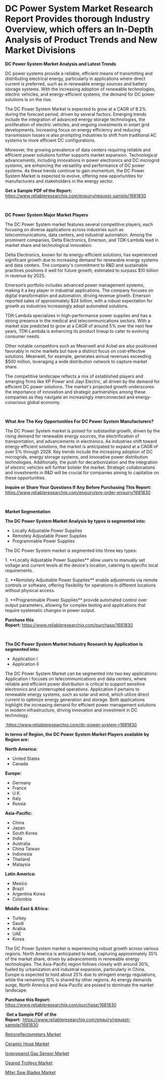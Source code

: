 <p><h1>DC Power System Market Research Report Provides thorough Industry Overview, which offers an In-Depth Analysis of Product Trends and New Market Divisions</h1></p><p><strong>DC Power System Market Analysis and Latest Trends</strong></p>
<p><p>DC power systems provide a reliable, efficient means of transmitting and distributing electrical energy, particularly in applications where direct current is preferred, such as in renewable energy sources and battery storage systems. With the increasing adoption of renewable technologies, electric vehicles, and energy-efficient systems, the demand for DC power solutions is on the rise.</p><p>The DC Power System Market is expected to grow at a CAGR of 8.2% during the forecast period, driven by several factors. Emerging trends include the integration of advanced energy storage technologies, the proliferation of electric vehicles, and ongoing investments in smart grid developments. Increasing focus on energy efficiency and reducing transmission losses is also prompting industries to shift from traditional AC systems to more efficient DC configurations.</p><p>Moreover, the growing prevalence of data centers requiring reliable and efficient power solutions further supports market expansion. Technological advancements, including innovations in power electronics and DC microgrid systems, are enhancing the versatility and performance of DC power systems. As these trends continue to gain momentum, the DC Power System Market is expected to evolve, offering new opportunities for manufacturers and stakeholders in the energy sector.</p></p>
<p><strong>Get a Sample PDF of the Report:&nbsp;</strong> <a href="https://www.reliableresearchiq.com/enquiry/request-sample/1681830?utm_campaign=100&utm_medium=2&utm_source=Github&utm_content=ia&utm_term=01102024&utm_id=dc-power-system">https://www.reliableresearchiq.com/enquiry/request-sample/1681830</a></p>
<p>&nbsp;</p>
<p><strong>DC Power System Major Market Players</strong></p>
<p><p>The DC Power System market features several competitive players, each focusing on diverse applications across industries such as telecommunications, data centers, and industrial automation. Among the prominent companies, Delta Electronics, Emerson, and TDK-Lambda lead in market share and technological innovation.</p><p>Delta Electronics, known for its energy-efficient solutions, has experienced significant growth due to increasing demand for renewable energy systems and data centers. The company's commitment to R&D and sustainable practices positions it well for future growth, estimated to surpass $10 billion in revenue by 2025.</p><p>Emerson’s portfolio includes advanced power management systems, making it a key player in industrial applications. The company focuses on digital transformation and automation, driving revenue growth. Emerson reported sales of approximately $24 billion, with a robust expectation for growth as industries increasingly adopt automated solutions.</p><p>TDK-Lambda specializes in high-performance power supplies and has a strong presence in the medical and telecommunications sectors. With a market size predicted to grow at a CAGR of around 5% over the next few years, TDK-Lambda is enhancing its product lineup to cater to evolving consumer needs.</p><p>Other notable competitors such as Meanwell and Acbel are also positioned favorably in niche markets but have a distinct focus on cost-effective solutions. Meanwell, for example, generates annual revenues exceeding $500 million, leveraging a wide distribution network to capture market share.</p><p>The competitive landscape reflects a mix of established players and emerging firms like XP Power and Jiayi Electric, all driven by the demand for efficient DC power solutions. The market's projected growth underscores the importance of innovation and strategic partnerships among these companies as they navigate an increasingly interconnected and energy-conscious global economy.</p></p>
<p>&nbsp;</p>
<p><strong>What Are The Key Opportunities For DC Power System Manufacturers?</strong></p>
<p><p>The DC Power System market is poised for substantial growth, driven by the rising demand for renewable energy sources, the electrification of transportation, and advancements in electronics. As industries shift toward energy-efficient solutions, the market is anticipated to expand at a CAGR of over 5% through 2028. Key trends include the increasing adoption of DC microgrids, energy storage systems, and innovative power distribution technologies. Additionally, the push for decarbonization and the integration of electric vehicles will further bolster the market. Strategic collaborations and investments in R&D will be crucial for companies aiming to capitalize on these opportunities.</p></p>
<p><strong>Inquire or Share Your Questions If Any Before Purchasing This Report:</strong> <a href="https://www.reliableresearchiq.com/enquiry/pre-order-enquiry/1681830?utm_campaign=100&utm_medium=2&utm_source=Github&utm_content=ia&utm_term=01102024&utm_id=dc-power-system">https://www.reliableresearchiq.com/enquiry/pre-order-enquiry/1681830</a></p>
<p>&nbsp;</p>
<p><strong>Market Segmentation</strong></p>
<p><strong>The DC Power System Market Analysis by types is segmented into:</strong></p>
<p><ul><li>Locally Adjustable Power Supplies</li><li>Remotely Adjustable Power Supplies</li><li>Programmable Power Supplies</li></ul></p>
<p><p>The DC Power System market is segmented into three key types: </p><p>1. **Locally Adjustable Power Supplies** allow users to manually set voltage and current levels at the device's location, catering to specific local requirements.</p><p>2. **Remotely Adjustable Power Supplies** enable adjustments via remote controls or software, offering flexibility for operations in different locations without physical access.</p><p>3. **Programmable Power Supplies** provide automated control over output parameters, allowing for complex testing and applications that require systematic changes in power output.</p></p>
<p><strong>Purchase this Report:&nbsp;</strong><a href="https://www.reliableresearchiq.com/purchase/1681830?utm_campaign=100&utm_medium=2&utm_source=Github&utm_content=ia&utm_term=01102024&utm_id=dc-power-system">https://www.reliableresearchiq.com/purchase/1681830</a></p>
<p>&nbsp;</p>
<p><strong>The DC Power System Market Industry Research by Application is segmented into:</strong></p>
<p><ul><li>Application I</li><li>Application II</li></ul></p>
<p><p>The DC Power System Market can be segmented into two key applications: Application I focuses on telecommunications and data centers, where reliable and efficient power distribution is critical to support sensitive electronics and uninterrupted operations. Application II pertains to renewable energy systems, such as solar and wind, which utilize direct current to optimize energy generation and storage. Both applications highlight the increasing demand for efficient power management solutions in modern infrastructure, driving innovation and investment in DC technology.</p></p>
<p><a href="https://www.reliableresearchiq.com/dc-power-system-r1681830?utm_campaign=100&utm_medium=2&utm_source=Github&utm_content=ia&utm_term=01102024&utm_id=dc-power-system">&nbsp;https://www.reliableresearchiq.com/dc-power-system-r1681830</a></p>
<p><strong>In terms of Region, the DC Power System Market Players available by Region are:</strong></p>
<p>
    <p> <strong> North America: </strong>
        <ul>
            <li>United States</li>
            <li>Canada</li>
        </ul>
        </p> 
    <p> <strong> Europe: </strong>
        <ul>
            <li>Germany</li>
            <li>France</li>
            <li>U.K.</li>
            <li>Italy</li>
            <li>Russia</li>
        </ul>
        </p> 
    <p> <strong> Asia-Pacific: </strong>
        <ul>
            <li>China</li>
            <li>Japan</li>
            <li>South Korea</li>
            <li>India</li>
            <li>Australia</li>
            <li>China Taiwan</li>
            <li>Indonesia</li>
            <li>Thailand</li>
            <li>Malaysia</li>
        </ul>
        </p> 
    <p> <strong> Latin America: </strong>
        <ul>
            <li>Mexico</li>
            <li>Brazil</li>
            <li>Argentina Korea</li>
            <li>Colombia</li>
        </ul>
        </p> 
    <p> <strong> Middle East & Africa: </strong>
        <ul>
            <li>Turkey</li>
            <li>Saudi</li>
            <li>Arabia</li>
            <li>UAE</li>
            <li>Korea</li>
        </ul>
    </p>
    </p>
<p><p>The DC Power System market is experiencing robust growth across various regions. North America is anticipated to lead, capturing approximately 35% of the market share, driven by advancements in renewable energy technologies. The Asia-Pacific region follows closely with around 30%, fueled by urbanization and industrial expansion, particularly in China. Europe is expected to hold about 25% due to stringent energy regulations, while the remaining 10% is shared by other regions. As energy demands surge, North America and Asia-Pacific are poised to dominate the market landscape.</p></p>
<p><strong>Purchase this Report: </strong><a href="https://www.reliableresearchiq.com/purchase/1681830?utm_campaign=100&utm_medium=2&utm_source=Github&utm_content=ia&utm_term=01102024&utm_id=dc-power-system">https://www.reliableresearchiq.com/purchase/1681830</a></p>
<p>&nbsp;<strong>Get a Sample PDF of the Report:&nbsp;&nbsp;</strong><a href="https://www.reliableresearchiq.com/enquiry/request-sample/1681830?utm_campaign=100&utm_medium=2&utm_source=Github&utm_content=ia&utm_term=01102024&utm_id=dc-power-system">https://www.reliableresearchiq.com/enquiry/request-sample/1681830</a></p>
<p><strong></strong></p>
<p><p><a href="https://github.com/WayneGriffin411/Market-Research-Report-List-1/blob/main/retroreflectometers-market.md?utm_campaign=100&utm_medium=2&utm_source=Github&utm_content=ia&utm_term=01102024&utm_id=dc-power-system">Retroreflectometers Market</a></p><p><a href="https://www.linkedin.com/pulse/ceramic-hose-market-global-insights-sales-trends-2024-fggkf?utm_campaign=100&utm_medium=2&utm_source=Github&utm_content=ia&utm_term=01102024&utm_id=dc-power-system">Ceramic Hose Market</a></p><p><a href="https://issuu.com/reportprime-2/docs/isopropanol-gas-sensor-market-size-_4ee30c6324f81e?utm_campaign=100&utm_medium=2&utm_source=Github&utm_content=ia&utm_term=01102024&utm_id=dc-power-system">Isopropanol Gas Sensor Market</a></p><p><a href="https://github.com/senabcsa/Market-Research-Report-List-1/blob/main/geared-trolleys-market.md?utm_campaign=100&utm_medium=2&utm_source=Github&utm_content=ia&utm_term=01102024&utm_id=dc-power-system">Geared Trolleys Market</a></p><p><a href="https://www.linkedin.com/pulse/why-should-you-invest-miter-saw-blades-market-trends-leading-products-sahkc?utm_campaign=100&utm_medium=2&utm_source=Github&utm_content=ia&utm_term=01102024&utm_id=dc-power-system">Miter Saw Blades Market</a></p></p>